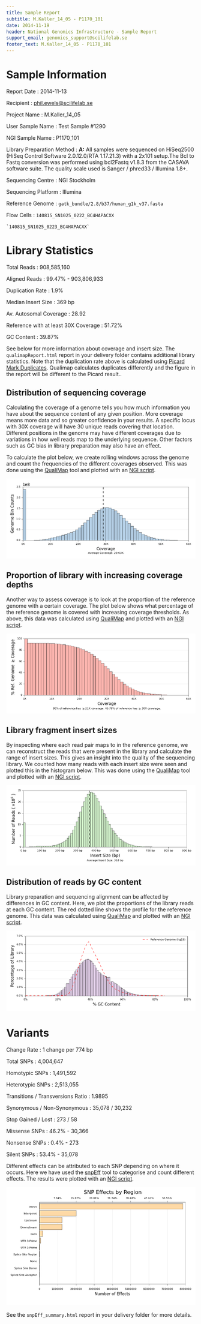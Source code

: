 ```yaml
---
title: Sample Report
subtitle: M.Kaller_14_05 - P1170_101
date: 2014-11-19
header: National Genomics Infrastructure - Sample Report
support_email: genomics_support@scilifelab.se
footer_text: M.Kaller_14_05 - P1170_101
---
```


# Sample Information

Report Date
:   2014-11-13

Recipient
:   phil.ewels@scilifelab.se

Project Name
:   M.Kaller_14_05

User Sample Name
:   Test Sample #1290

NGI Sample Name
:   P1170_101

Library Preparation Method
:   **A:** All samples were sequenced on HiSeq2500 (HiSeq Control Software
    2.0.12.0/RTA 1.17.21.3) with a 2x101 setup.The Bcl to Fastq conversion was
    performed using bcl2Fastq v1.8.3 from the CASAVA software suite. The
    quality scale used is Sanger / phred33 / Illumina 1.8+.

Sequencing Centre
:   NGI Stockholm

Sequencing Platform
:   Illumina

Reference Genome
:   `gatk_bundle/2.8/b37/human_g1k_v37.fasta`

Flow Cells
:   `140815_SN1025_0222_BC4HAPACXX`

    `140815_SN1025_0223_BC4HAPACXX`


# Library Statistics

Total Reads
:   908,585,160

Aligned Reads
:   99.47% -  903,806,933

Duplication Rate
:   1.9%

Median Insert Size
:   369 bp

Av. Autosomal Coverage
:   28.92

Reference with at least 30X Coverage
:   51.72%

GC Content
:   39.87%

See below for more information about coverage and insert size. The
`qualimapReport.html` report in your delivery folder contains additional library
statistics. Note that the duplication rate above is calculated using
[Picard Mark Duplicates](http://broadinstitute.github.io/picard/command-line-overview.html#MarkDuplicates).
Qualimap calculates duplicates differently and the figure in
the report will be different to the Picard result..

## Distribution of sequencing coverage
Calculating the coverage of a genome tells you how much information you have
about the sequence content of any given position. More coverage means more data
and so greater confidence in your results. A specific locus with 30X coverage
will have 30 unique reads covering that location. Different positions in the
genome may have different coverages due to variations in how well reads map to
the underlying sequence. Other factors such as GC bias in library preparation
may also have an effect.

To calculate the plot below, we create rolling windows across the genome and
count the frequencies of the different coverages observed. This was done using
the [QualiMap](http://qualimap.bioinfo.cipf.es/) tool and plotted with an
[NGI script](https://github.com/SciLifeLab/visualizations).

![Sequencing Coverage](plots/qualimap_coverage.png)

## Proportion of library with increasing coverage depths
Another way to assess coverage is to look at the proportion of the reference
genome with a certain coverage. The plot below shows what percentage of the
reference genome is covered with increasing coverage thresholds. As above, this
data was calculated using [QualiMap](http://qualimap.bioinfo.cipf.es/) and plotted
with an [NGI script](https://github.com/SciLifeLab/visualizations).

![Genome Fractional Coverage](plots/genome_fraction.png)

## Library fragment insert sizes
By inspecting where each read pair maps to in the reference genome, we can
reconstruct the reads that were present in the library and calculate the range
of insert sizes. This gives an insight into the quality of the sequencing
library. We counted how many reads with each insert size were seen and plotted
this in the histogram below. This was done using the
[QualiMap](http://qualimap.bioinfo.cipf.es/) tool and plotted with an
[NGI script](https://github.com/SciLifeLab/visualizations).

![Insert Sizes](plots/qualimap_insertsize.png)

## Distribution of reads by GC content
Library preparation and sequencing alignment can be affected by differences in
GC content. Here, we plot the proportions of the library reads at each GC
content. The red dotted line shows the profile for the reference genome. 
This data was calculated using [QualiMap](http://qualimap.bioinfo.cipf.es/)
and plotted with an [NGI script](https://github.com/SciLifeLab/visualizations).

![GC Content Distribution](plots/gc_distribution.png)

# Variants

Change Rate
:   1 change per 774 bp

Total SNPs
:   4,004,647

Homotypic SNPs
:   1,491,592

Heterotypic SNPs
:   2,513,055

Transitions / Transversions Ratio
:   1.9895

Synonymous / Non-Synonymous
:   35,078 / 30,232

Stop Gained / Lost
:   273 / 58

Missense SNPs
:   46.2%  -  30,366

Nonsense SNPs
:   0.4%  -  273

Silent SNPs
:   53.4%  -  35,078

Different effects can be attributed to each SNP depending on where it occurs.
Here we have used the [snpEff](http://snpeff.sourceforge.net/) tool to
categorise and count different effects. The results were plotted with an
[NGI script](https://github.com/SciLifeLab/visualizations).

![Insert Sizes](plots/snpEff_effect_regions.png)

See the `snpEff_summary.html` report in your delivery folder for more details.





